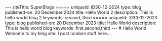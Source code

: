 --- siteTitle: SuperBlogs ===== uniqueId: ID30-12-2024 type: blog published-on: 20 December 2024 title: Hello World 2 description: This is hello world blog 2 keywords: second, third ===== uniqueId: ID30-12-2023 type: blog published-on: 20 December 2023 title: Hello World description: This is hello world blog keywords: first,second,third --- # Hello World Welcome to my blog site. I post random stuff here....